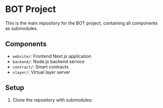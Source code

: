 # BOT Project

This is the main repository for the BOT project, containing all components as submodules.

## Components

- `website/`: Frontend Next.js application
- `backend/`: Node.js backend service
- `contract/`: Smart contracts
- `vlayer/`: Virtual layer server

## Setup

1. Clone the repository with submodules:
